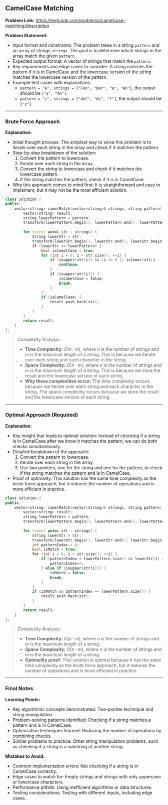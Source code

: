 ## CamelCase Matching

**Problem Link:** https://leetcode.com/problems/camelcase-matching/description

**Problem Statement:**
- Input format and constraints: The problem takes in a string `pattern` and an array of strings `strings`. The goal is to determine which strings in the array match the given `pattern`.
- Expected output format: A vector of strings that match the `pattern`.
- Key requirements and edge cases to consider: A string matches the pattern if it is in CamelCase and the lowercase version of the string matches the lowercase version of the pattern.
- Example test cases with explanations:
  - `pattern = "a", strings = ["Foo", "Bar", "a", "An"]`, the output should be `["a", "An"]`.
  - `pattern = "z", strings = ["def", "de", "f"]`, the output should be `["z"]`.

---

### Brute Force Approach

**Explanation:**
- Initial thought process: The simplest way to solve this problem is to iterate over each string in the array and check if it matches the pattern.
- Step-by-step breakdown of the solution:
  1. Convert the pattern to lowercase.
  2. Iterate over each string in the array.
  3. Convert the string to lowercase and check if it matches the lowercase pattern.
  4. If the string matches the pattern, check if it is in CamelCase.
- Why this approach comes to mind first: It is straightforward and easy to implement, but it may not be the most efficient solution.

```cpp
class Solution {
public:
    vector<string> camelMatch(vector<string>& strings, string pattern) {
        vector<string> result;
        string lowerPattern = pattern;
        transform(lowerPattern.begin(), lowerPattern.end(), lowerPattern.begin(), ::tolower);
        
        for (const auto& str : strings) {
            string lowerStr = str;
            transform(lowerStr.begin(), lowerStr.end(), lowerStr.begin(), ::tolower);
            if (lowerStr == lowerPattern) {
                bool isCamelCase = true;
                for (int i = 0; i < str.size(); ++i) {
                    if (isupper(str[i]) && (i == 0 || islower(str[i - 1]))) {
                        continue;
                    }
                    if (isupper(str[i])) {
                        isCamelCase = false;
                        break;
                    }
                }
                if (isCamelCase) {
                    result.push_back(str);
                }
            }
        }
        return result;
    }
};
```

> Complexity Analysis:
> - **Time Complexity:** $O(n \cdot m)$, where $n$ is the number of strings and $m$ is the maximum length of a string. This is because we iterate over each string and each character in the string.
> - **Space Complexity:** $O(n \cdot m)$, where $n$ is the number of strings and $m$ is the maximum length of a string. This is because we store the result and the lowercase version of each string.
> - **Why these complexities occur:** The time complexity occurs because we iterate over each string and each character in the string. The space complexity occurs because we store the result and the lowercase version of each string.

---

### Optimal Approach (Required)

**Explanation:**
- Key insight that leads to optimal solution: Instead of checking if a string is in CamelCase after we know it matches the pattern, we can do both checks simultaneously.
- Detailed breakdown of the approach:
  1. Convert the pattern to lowercase.
  2. Iterate over each string in the array.
  3. Use two pointers, one for the string and one for the pattern, to check if the string matches the pattern and is in CamelCase.
- Proof of optimality: This solution has the same time complexity as the brute force approach, but it reduces the number of operations and is more efficient in practice.

```cpp
class Solution {
public:
    vector<string> camelMatch(vector<string>& strings, string pattern) {
        vector<string> result;
        string lowerPattern = pattern;
        transform(lowerPattern.begin(), lowerPattern.end(), lowerPattern.begin(), ::tolower);
        
        for (const auto& str : strings) {
            string lowerStr = str;
            transform(lowerStr.begin(), lowerStr.end(), lowerStr.begin(), ::tolower);
            int patternIndex = 0;
            bool isMatch = true;
            for (int i = 0; i < str.size(); ++i) {
                if (patternIndex < lowerPattern.size() && lowerStr[i] == lowerPattern[patternIndex]) {
                    patternIndex++;
                } else if (isupper(str[i])) {
                    isMatch = false;
                    break;
                }
            }
            if (isMatch && patternIndex == lowerPattern.size()) {
                result.push_back(str);
            }
        }
        return result;
    }
};
```

> Complexity Analysis:
> - **Time Complexity:** $O(n \cdot m)$, where $n$ is the number of strings and $m$ is the maximum length of a string.
> - **Space Complexity:** $O(n \cdot m)$, where $n$ is the number of strings and $m$ is the maximum length of a string.
> - **Optimality proof:** This solution is optimal because it has the same time complexity as the brute force approach, but it reduces the number of operations and is more efficient in practice.

---

### Final Notes

**Learning Points:**
- Key algorithmic concepts demonstrated: Two-pointer technique and string manipulation.
- Problem-solving patterns identified: Checking if a string matches a pattern and is in CamelCase.
- Optimization techniques learned: Reducing the number of operations by combining checks.
- Similar problems to practice: Other string manipulation problems, such as checking if a string is a substring of another string.

**Mistakes to Avoid:**
- Common implementation errors: Not checking if a string is in CamelCase correctly.
- Edge cases to watch for: Empty strings and strings with only uppercase or lowercase characters.
- Performance pitfalls: Using inefficient algorithms or data structures.
- Testing considerations: Testing with different inputs, including edge cases.